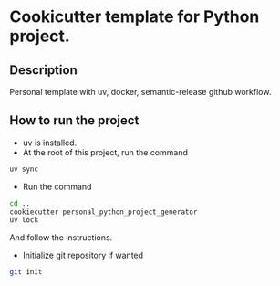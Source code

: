 # Cookicutter template for Python project.

## Description
Personal template with uv, docker, semantic-release github workflow.

## How to run the project
- uv is installed.
- At the root of this project, run the command
```bash
uv sync
```
- Run the command
```bash
cd ..
cookiecutter personal_python_project_generator
uv lock
```
And follow the instructions.

- Initialize git repository if wanted
```bash
git init
```